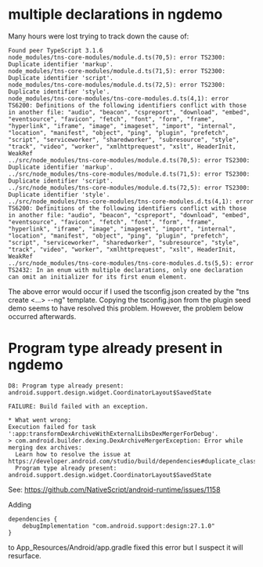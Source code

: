 
# multiple declarations in ngdemo

Many hours were lost trying to track down the cause of:

```
Found peer TypeScript 3.1.6
node_modules/tns-core-modules/module.d.ts(70,5): error TS2300: Duplicate identifier 'markup'.
node_modules/tns-core-modules/module.d.ts(71,5): error TS2300: Duplicate identifier 'script'.
node_modules/tns-core-modules/module.d.ts(72,5): error TS2300: Duplicate identifier 'style'.
node_modules/tns-core-modules/tns-core-modules.d.ts(4,1): error TS6200: Definitions of the following identifiers conflict with those in another file: "audio", "beacon", "cspreport", "download", "embed", "eventsource", "favicon", "fetch", "font", "form", "frame", "hyperlink", "iframe", "image", "imageset", "import", "internal", "location", "manifest", "object", "ping", "plugin", "prefetch", "script", "serviceworker", "sharedworker", "subresource", "style", "track", "video", "worker", "xmlhttprequest", "xslt", HeaderInit, WeakRef
../src/node_modules/tns-core-modules/module.d.ts(70,5): error TS2300: Duplicate identifier 'markup'.
../src/node_modules/tns-core-modules/module.d.ts(71,5): error TS2300: Duplicate identifier 'script'.
../src/node_modules/tns-core-modules/module.d.ts(72,5): error TS2300: Duplicate identifier 'style'.
../src/node_modules/tns-core-modules/tns-core-modules.d.ts(4,1): error TS6200: Definitions of the following identifiers conflict with those in another file: "audio", "beacon", "cspreport", "download", "embed", "eventsource", "favicon", "fetch", "font", "form", "frame", "hyperlink", "iframe", "image", "imageset", "import", "internal", "location", "manifest", "object", "ping", "plugin", "prefetch", "script", "serviceworker", "sharedworker", "subresource", "style", "track", "video", "worker", "xmlhttprequest", "xslt", HeaderInit, WeakRef
../src/node_modules/tns-core-modules/tns-core-modules.d.ts(5,5): error TS2432: In an enum with multiple declarations, only one declaration can omit an initializer for its first enum element.
```

The above error would occur if I used the tsconfig.json created by the "tns create <...> --ng" template. Copying the tsconfig.json from the plugin seed demo seems to
have resolved this problem. However, the problem below occurred afterwards.

# Program type already present in ngdemo

```
D8: Program type already present: android.support.design.widget.CoordinatorLayout$SavedState

FAILURE: Build failed with an exception.

* What went wrong:
Execution failed for task ':app:transformDexArchiveWithExternalLibsDexMergerForDebug'.
> com.android.builder.dexing.DexArchiveMergerException: Error while merging dex archives: 
  Learn how to resolve the issue at https://developer.android.com/studio/build/dependencies#duplicate_classes.
  Program type already present: android.support.design.widget.CoordinatorLayout$SavedState
```

See: https://github.com/NativeScript/android-runtime/issues/1158

Adding 

```
dependencies {
    debugImplementation "com.android.support:design:27.1.0"
}
```

to App_Resources/Android/app.gradle fixed this error but I suspect it will resurface.
